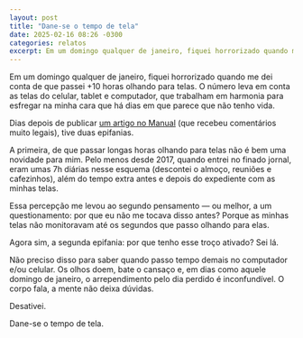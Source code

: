 ```yaml
---
layout: post
title: "Dane-se o tempo de tela"
date: 2025-02-16 08:26 -0300
categories: relatos
excerpt: Em um domingo qualquer de janeiro, fiquei horrorizado quando me dei conta de que passei +10 horas olhando para telas. O número leva em conta as telas do celular, tablet e computador, que trabalham em harmonia para…
---
```

Em um domingo qualquer de janeiro, fiquei horrorizado quando me dei conta de que passei +10 horas olhando para telas. O número leva em conta as telas do celular, tablet e computador, que trabalham em harmonia para esfregar na minha cara que há dias em que parece que não tenho vida.

Dias depois de publicar [um artigo no Manual](https://manualdousuario.net/tempo-de-tela-vicio-internet/) (que recebeu comentários muito legais), tive duas epifanias.

A primeira, de que passar longas horas olhando para telas não é bem uma novidade para mim. Pelo menos desde 2017, quando entrei no finado jornal, eram umas 7h diárias nesse esquema (descontei o almoço, reuniões e cafezinhos), além do tempo extra antes e depois do expediente com as minhas telas.

Essa percepção me levou ao segundo pensamento — ou melhor, a um questionamento: por que eu não me tocava disso antes? Porque as minhas telas não monitoravam até os segundos que passo olhando para elas.

Agora sim, a segunda epifania: por que tenho esse troço ativado? Sei lá.

Não preciso disso para saber quando passo tempo demais no computador e/ou celular. Os olhos doem, bate o cansaço e, em dias como aquele domingo de janeiro, o arrependimento pelo dia perdido é inconfundível. O corpo fala, a mente não deixa dúvidas.

Desativei.

Dane-se o tempo de tela.